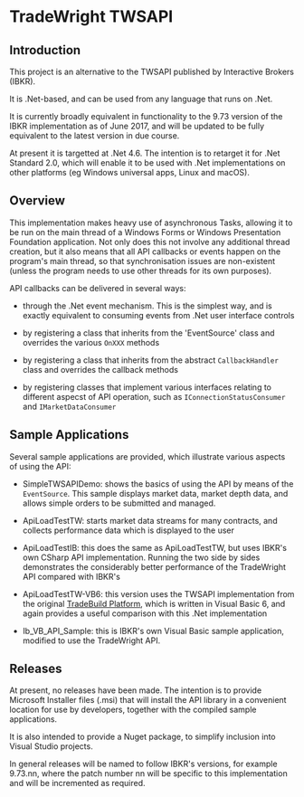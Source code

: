 # TradeWright TWSAPI

## Introduction

This project is an alternative to the TWSAPI published by Interactive Brokers 
(IBKR).

It is .Net-based, and can be used from any language that runs on .Net.

It is currently broadly equivalent in functionality to the 9.73 version of 
the IBKR implementation as of June 2017, and will be updated to be fully 
equivalent to the latest version in due course.

At present it is targetted at .Net 4.6. The intention is to retarget it for 
.Net Standard 2.0, which will enable it to be used with .Net implementations
on other platforms (eg Windows universal apps, Linux and macOS).

## Overview

This implementation makes heavy use of asynchronous Tasks, allowing it to be 
run on the main thread of a Windows Forms or Windows Presentation Foundation 
application. Not only does this not involve any additional thread creation, but
it also means that all API callbacks or events happen on the program's main 
thread, so that synchronisation issues are non-existent (unless the program 
needs to use other threads for its own purposes).

API callbacks can be delivered in several ways:

* through the .Net event mechanism. This is the simplest way, and is exactly
  equivalent to consuming events from .Net user interface controls

* by registering a class that inherits from the 'EventSource' class and 
  overrides the various `OnXXX` methods

* by registering a class that inherits from the abstract `CallbackHandler`
  class and overrides the callback methods 

* by registering classes that implement various interfaces relating to 
  different aspecst of API operation, such as `IConnectionStatusConsumer`
  and `IMarketDataConsumer`
  
## Sample Applications

Several sample applications are provided, which illustrate various aspects 
of using the API:

* SimpleTWSAPIDemo: shows the basics of using the API by means of the 
  `EventSource`. This sample displays market data, market depth data, and 
  allows simple orders to be submitted and managed.

* ApiLoadTestTW: starts market data streams for many contracts, and collects
  performance data which is displayed to the user
  
* ApiLoadTestIB: this does the same as ApiLoadTestTW, but uses IBKR's own 
  CSharp API implementation. Running the two side by sides demonstrates the 
  considerably better performance of the TradeWright API compared with 
  IBKR's
  
* ApiLoadTestTW-VB6: this version uses the TWSAPI implementation from the 
  original [TradeBuild Platform](https://github.com/rlktradewright/tradebuild-platform),
  which is written in Visual Basic 6, and again provides a useful comparison
  with this .Net implementation

* Ib_VB_API_Sample: this is IBKR's own Visual Basic sample application, 
  modified to use the TradeWright API.

## Releases

At present, no releases have been made. The intention is to provide 
Microsoft Installer files (.msi) that will install the API library in a 
convenient location for use by developers, together with the compiled sample 
applications. 

It is also intended to provide a Nuget package, to simplify inclusion into 
Visual Studio projects.

In general releases will be named to follow IBKR's versions, for example
9.73.nn, where the patch number nn will be specific to this implementation 
and will be incremented as required.





